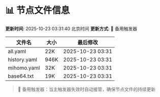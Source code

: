 # 📊 节点文件信息

**更新时间**: 2025-10-23 03:31:40 北京时间
**更新方式**: 🔄 备用触发器

| 文件名 | 大小 | 最后修改 |
|--------|------|----------|
| all.yaml | 22K | 2025-10-23 03:31 |
| history.yaml | 946K | 2025-10-23 03:31 |
| mihomo.yaml | 32K | 2025-10-23 03:31 |
| base64.txt | 19K | 2025-10-23 03:31 |

> 🔄 备用触发器：当主触发器失效时自动接管，确保节点文件的持续更新

